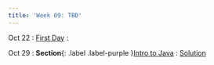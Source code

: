 ```yaml
---
title: 'Week 09: TBD'
---
```


Oct 22
: [First Day](#)
  : 

Oct 29
: **Section**{: .label .label-purple }[Intro to Java](#)
  : [Solution](#)
